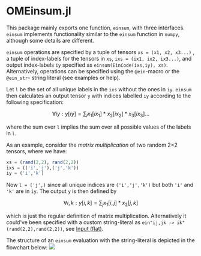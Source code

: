 # OMEinsum.jl

This package mainly exports one function, `einsum`, with three interfaces.
`einsum` implements functionality similar to the `einsum` function in `numpy`,
although some details are different.

`einsum` operations are specified by a tuple of tensors `xs = (x1, x2, x3...)`
, a tuple of index-labels for the tensors in `xs`, `ixs = (ix1, ix2, ix3...)`,
and output index-labels `iy` specified as `einsum(EinCode(ixs,iy), xs)`.
Alternatively, operations can be specified using the `@ein`-macro or
the `@ein_str`- string literal (see examples or help).

Let `l` be the set of all unique labels in the `ixs` without the ones in `iy`.
`einsum` then calculates an output tensor `y` with indices labelled `iy` according
to the following specification:
```math
\forall iy : y[iy] = \sum_l x_1[ix_1] * x_2[ix_2] * x_3[ix_3] \ldots
```

where the sum over `l` implies the sum over all possible values of the labels in `l`.

As an example, consider the _matrix multiplication_ of two random 2×2 tensors, where we have:
```julia
xs = (rand(2,2), rand(2,2))
ixs = (('i','j'),('j','k'))
iy = ('i','k')
```
Now `l = ('j',)` since all unique indices are `('i','j','k')`
but both `'i'` and `'k'` are in `iy`.
The output `y` is then defined by
```math
\forall i,k : y[i,k] = \sum_j x_1[i,j] * x_2[j,k]
```
which is just the regular definition of matrix multiplication. Alternatively it could've been specified with a custom string-literal as `ein"ij,jk -> ik"(rand(2,2),rand(2,2))`, see [Input (flat)](@ref).

The structure of an `einsum` evaluation with the string-literal is depicted
in the flowchart below:
![](ome-flowchart.png)
